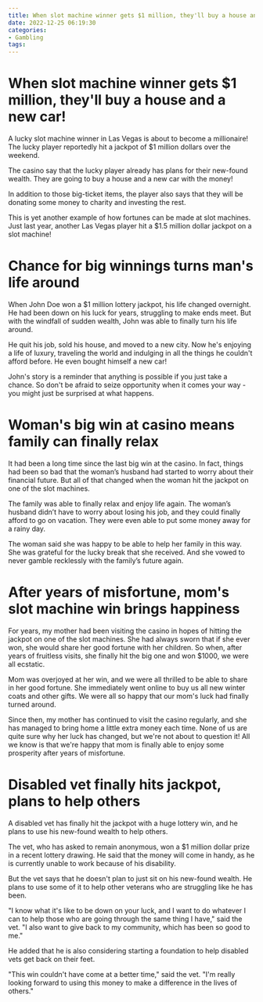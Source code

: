 ```yaml
---
title: When slot machine winner gets $1 million, they'll buy a house and a new car!
date: 2022-12-25 06:19:30
categories:
- Gambling
tags:
---
```



#  When slot machine winner gets $1 million, they'll buy a house and a new car!

A lucky slot machine winner in Las Vegas is about to become a millionaire! The lucky player reportedly hit a jackpot of $1 million dollars over the weekend.

The casino say that the lucky player already has plans for their new-found wealth. They are going to buy a house and a new car with the money!

In addition to those big-ticket items, the player also says that they will be donating some money to charity and investing the rest.

This is yet another example of how fortunes can be made at slot machines. Just last year, another Las Vegas player hit a $1.5 million dollar jackpot on a slot machine!

#  Chance for big winnings turns man's life around

When John Doe won a $1 million lottery jackpot, his life changed overnight. He had been down on his luck for years, struggling to make ends meet. But with the windfall of sudden wealth, John was able to finally turn his life around.

He quit his job, sold his house, and moved to a new city. Now he's enjoying a life of luxury, traveling the world and indulging in all the things he couldn't afford before. He even bought himself a new car!

John's story is a reminder that anything is possible if you just take a chance. So don't be afraid to seize opportunity when it comes your way - you might just be surprised at what happens.

#  Woman's big win at casino means family can finally relax

It had been a long time since the last big win at the casino. In fact, things had been so bad that the woman’s husband had started to worry about their financial future. But all of that changed when the woman hit the jackpot on one of the slot machines.

The family was able to finally relax and enjoy life again. The woman’s husband didn’t have to worry about losing his job, and they could finally afford to go on vacation. They were even able to put some money away for a rainy day.

The woman said she was happy to be able to help her family in this way. She was grateful for the lucky break that she received. And she vowed to never gamble recklessly with the family’s future again.

#  After years of misfortune, mom's slot machine win brings happiness

For years, my mother had been visiting the casino in hopes of hitting the jackpot on one of the slot machines. She had always sworn that if she ever won, she would share her good fortune with her children. So when, after years of fruitless visits, she finally hit the big one and won $1000, we were all ecstatic.

Mom was overjoyed at her win, and we were all thrilled to be able to share in her good fortune. She immediately went online to buy us all new winter coats and other gifts. We were all so happy that our mom's luck had finally turned around.

Since then, my mother has continued to visit the casino regularly, and she has managed to bring home a little extra money each time. None of us are quite sure why her luck has changed, but we're not about to question it! All we know is that we're happy that mom is finally able to enjoy some prosperity after years of misfortune.

#  Disabled vet finally hits jackpot, plans to help others

A disabled vet has finally hit the jackpot with a huge lottery win, and he plans to use his new-found wealth to help others.

The vet, who has asked to remain anonymous, won a $1 million dollar prize in a recent lottery drawing. He said that the money will come in handy, as he is currently unable to work because of his disability.

But the vet says that he doesn't plan to just sit on his new-found wealth. He plans to use some of it to help other veterans who are struggling like he has been.

"I know what it's like to be down on your luck, and I want to do whatever I can to help those who are going through the same thing I have," said the vet. "I also want to give back to my community, which has been so good to me."

He added that he is also considering starting a foundation to help disabled vets get back on their feet.

"This win couldn't have come at a better time," said the vet. "I'm really looking forward to using this money to make a difference in the lives of others."